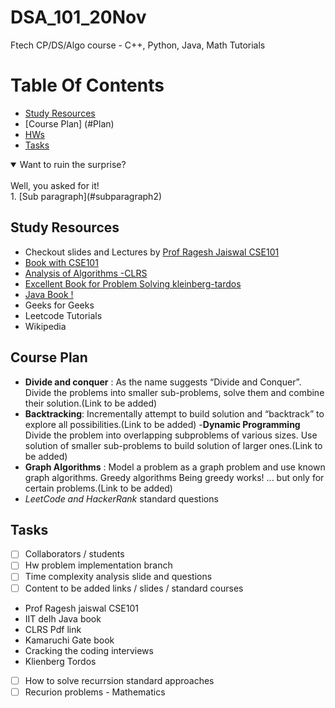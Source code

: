 # DSA_101_20Nov
Ftech CP/DS/Algo course - C++, Python, Java, Math Tutorials

# Table Of Contents
- [Study Resources](#Resources)
- [Course Plan] (#Plan)
- [HWs](#paragraph2)
- [Tasks](#Tasks)
<details open>
<summary>Want to ruin the surprise?</summary>
<br>
Well, you asked for it!
</details>
    1. [Sub paragraph](#subparagraph2)

## Study Resources<a name="Resources"></a>
- Checkout slides and Lectures by [Prof Ragesh Jaiswal CSE101](http://cseweb.ucsd.edu/~rajaiswal/Summer2020-2/cse101/lectures.html)
- [Book with CSE101](http://algorithmics.lsi.upc.edu/docs/Dasgupta-Papadimitriou-Vazirani.pdf)
- [Analysis of Algorithms -CLRS](https://web.ist.utl.pt/~fabio.ferreira/material/asa/clrs.pdf)
- [Excellent Book for Problem Solving kleinberg-tardos](https://www.cs.princeton.edu/~wayne/kleinberg-tardos/)
- [Java Book !](http://enos.itcollege.ee/~jpoial/algorithms/GT/Data%20Structures%20and%20Algorithms%20in%20Java%20Fourth%20Edition.pdf)
- Geeks for Geeks
- Leetcode Tutorials
- Wikipedia

## Course Plan<a name ="Plan"></a>
- **Divide and conquer** : As the name suggests “Divide and Conquer”. Divide the problems into
smaller sub-problems, solve them and combine their solution.(Link to be added)
- **Backtracking**: Incrementally attempt to build solution and “backtrack” to explore all
possibilities.(Link to be added)
-**Dynamic Programming** Divide the problem into overlapping subproblems of various sizes.
Use solution of smaller sub-problems to build solution of larger ones.(Link to be added)
- **Graph Algorithms** : Model a problem as a graph problem and use known graph algorithms.
Greedy algorithms Being greedy works! ... but only for certain problems.(Link to be added)
- *LeetCode and HackerRank* standard questions

## Tasks<a name="Tasks"></a>
- [ ] Collaborators / students
- [ ] Hw problem implementation branch
- [ ] Time complexity analysis slide and questions
- [ ] Content to be added links / slides / standard courses 
- Prof Ragesh jaiswal CSE101
- IIT delh Java book
- CLRS Pdf link
- Kamaruchi Gate book 
- Cracking the coding interviews
- Klienberg Tordos
- [ ] How to solve recurrsion standard approaches
- [ ] Recurion problems - Mathematics 
